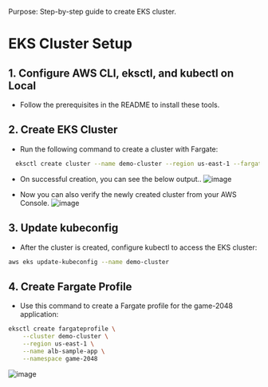 Purpose: Step-by-step guide to create EKS cluster.

# EKS Cluster Setup

## 1. Configure AWS CLI, eksctl, and kubectl on Local
- Follow the prerequisites in the README to install these tools.

## 2. Create EKS Cluster
- Run the following command to create a cluster with Fargate:

```bash
  eksctl create cluster --name demo-cluster --region us-east-1 --fargate
```
- On successful creation, you can see the below output..
![image](https://github.com/user-attachments/assets/1df0d0ef-daa3-473e-b72b-17e9d4fd3204)

- Now you can also verify the newly created cluster from your AWS Console.
![image](https://github.com/user-attachments/assets/a67f9f4a-f596-4594-bb1c-2b8df8b86972)

## 3. Update kubeconfig
- After the cluster is created, configure kubectl to access the EKS cluster:

```bash
aws eks update-kubeconfig --name demo-cluster
```

## 4. Create Fargate Profile
- Use this command to create a Fargate profile for the game-2048 application:

```bash
eksctl create fargateprofile \
    --cluster demo-cluster \
    --region us-east-1 \
    --name alb-sample-app \
    --namespace game-2048
```

![image](https://github.com/user-attachments/assets/bf3d9f41-5d6c-4acd-b4cb-f89e6cd6c17b)

